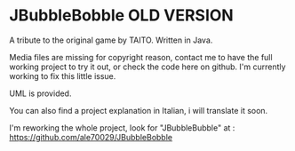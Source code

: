 # JBubbleBobble OLD VERSION
A tribute to the original game by TAITO. Written in Java.

Media files are missing for copyright reason, contact me to have the full working project to try it out, or check the code here on github. I'm currently working to fix this little issue.


UML is provided.

You can also find a project explanation in Italian, i will translate it soon.


I'm reworking the whole project, look for "JBubbleBubble" at : https://github.com/ale70029/JBubbleBobble
